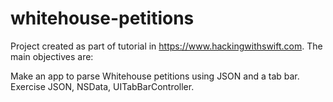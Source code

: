 # whitehouse-petitions

Project created as part of tutorial in https://www.hackingwithswift.com. The main objectives are:

Make an app to parse Whitehouse petitions using JSON and a tab bar.
Exercise JSON, NSData, UITabBarController.
